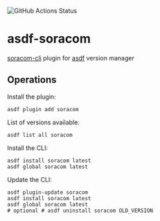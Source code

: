 ![GitHub Actions Status](https://github.com/grimoh/asdf-soracom/workflows/Build/badge.svg?branch=main)

# asdf-soracom

[soracom-cli](https://github.com/soracom/soracom-cli) plugin for [asdf](https://github.com/asdf-vm/asdf) version manager

## Operations

Install the plugin:

```
asdf plugin add soracom
```

List of versions available:

```
asdf list all soracom
```

Install the CLI:

```
asdf install soracom latest
asdf global soracom latest
```

Update the CLI:

```
asdf plugin-update soracom
asdf install soracom latest
asdf global soracom latest
# optional # asdf uninstall soracom OLD_VERSION
```

